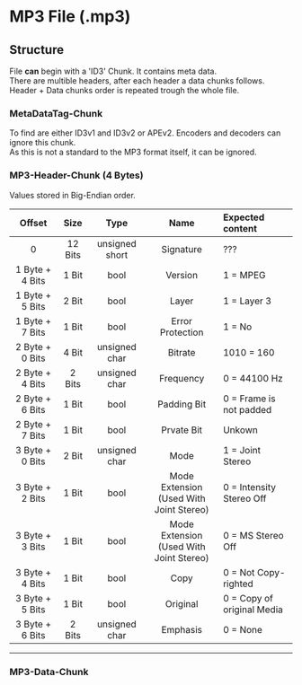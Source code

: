 # MP3 File (.mp3)

## Structure
File <b>can</b> begin with a 'ID3' Chunk. It contains meta data.<br>
There are multible headers, after each header a data chunks follows.<br>
Header + Data chunks order is repeated trough the whole file.<br>

### MetaDataTag-Chunk
To find are either ID3v1 and ID3v2 or APEv2.
Encoders and decoders can ignore this chunk.<br>
As this is not a standard to the MP3 format itself, it can be ignored.

### MP3-Header-Chunk (4 Bytes)
Values stored in Big-Endian order.

|Offset|Size|Type|Name|Expected content|
|:-:|:-:|:-:|:-:|:-|
|0| 12 Bits | unsigned short | Signature | ??? |
|1 Byte + 4 Bits | 1 Bit | bool   |Version| 1 = MPEG |
|1 Byte + 5 Bits|2 Bit| bool   |Layer| 1 = Layer 3 |
|1 Byte + 7 Bits|1 Bit| bool   |Error Protection| 1 = No |
|2 Byte + 0 Bits |4 Bit| unsigned char | Bitrate | 1010 = 160 |
|2 Byte + 4 Bits|2 Bits| unsigned char   |Frequency| 0 = 44100 Hz |
|2 Byte + 6 Bits|1 Bit| bool   |Padding Bit| 0 = Frame is not padded |
|2 Byte + 7 Bits|1 Bit| bool   |Prvate Bit| Unkown |
|3 Byte + 0 Bits|2 Bit| unsigned char   |Mode| 1 = Joint Stereo |
|3 Byte + 2 Bits|1 Bit| bool   |Mode Extension <br>(Used With Joint Stereo)| 0 = Intensity Stereo Off |
|3 Byte + 3 Bits|1 Bit| bool   |Mode Extension <br>(Used With Joint Stereo)| 0 = MS Stereo Off |
|3 Byte + 4 Bits|1 Bit| bool   |Copy| 0 = Not Copy-righted |
|3 Byte + 5 Bits|1 Bit| bool   |Original| 0 = Copy of original Media |
|3 Byte + 6 Bits|2 Bits| unsigned char   |Emphasis| 0 = None |
***

### MP3-Data-Chunk
